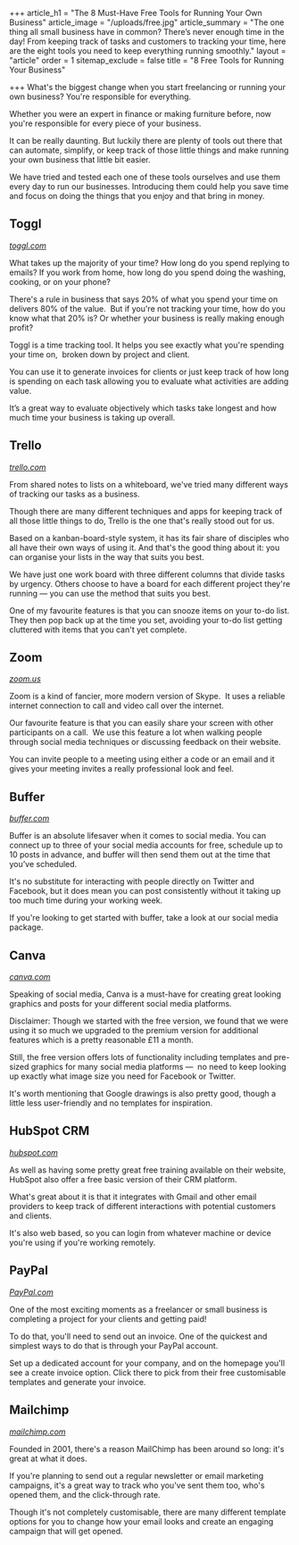 +++
article_h1 = "The 8 Must-Have Free Tools for Running Your Own Business"
article_image = "/uploads/free.jpg"
article_summary = "The one thing all small business have in common? There’s never enough time in the day! From keeping track of tasks and customers to tracking your time, here are the eight tools you need to keep everything running smoothly."
layout = "article"
order = 1
sitemap_exclude = false
title = "8 Free Tools for Running Your Business"

+++
What's the biggest change when you start freelancing or running your own business? You're responsible for everything.

Whether you were an expert in finance or making furniture before, now you're responsible for every piece of your business.

It can be really daunting. But luckily there are plenty of tools out there that can automate, simplify, or keep track of those little things and make running your own business that little bit easier.

We have tried and tested each one of these tools ourselves and use them every day to run our businesses. Introducing them could help you save time and focus on doing the things that you enjoy and that bring in money.

## Toggl

[_toggl.com_](https://toggl.com/)

What takes up the majority of your time? How long do you spend replying to emails? If you work from home, how long do you spend doing the washing, cooking, or on your phone?

There's a rule in business that says 20% of what you spend your time on delivers 80% of the value.  But if you're not tracking your time, how do you know what that 20% is? Or whether your business is really making enough profit?

Toggl is a time tracking tool. It helps you see exactly what you're spending your time on,  broken down by project and client.

You can use it to generate invoices for clients or just keep track of how long is spending on each task allowing you to evaluate what activities are adding value.

It’s a great way to evaluate objectively which tasks take longest and how much time your business is taking up overall. 

## Trello

[_trello.com_](https://trello.com/) 

From shared notes to lists on a whiteboard, we've tried many different ways of tracking our tasks as a business.

Though there are many different techniques and apps for keeping track of all those little things to do, Trello is the one that's really stood out for us.

Based on a kanban-board-style system, it has its fair share of disciples who all have their own ways of using it. And that's the good thing about it: you can organise your lists in the way that suits you best.

We have just one work board with three different columns that divide tasks by urgency. Others choose to have a board for each different project they're running — you can use the method that suits you best.

One of my favourite features is that you can snooze items on your to-do list. They then pop back up at the time you set, avoiding your to-do list getting cluttered with items that you can't yet complete.

## Zoom 

[_zoom.us_](https://zoom.us/)

Zoom is a kind of fancier, more modern version of Skype.  It uses a reliable internet connection to call and video call over the internet.

Our favourite feature is that you can easily share your screen with other participants on a call.  We use this feature a lot when walking people through social media techniques or discussing feedback on their website.

You can invite people to a meeting using either a code or an email and it gives your meeting invites a really professional look and feel.

## Buffer

[_buffer.com_](https://buffer.com/)

Buffer is an absolute lifesaver when it comes to social media. You can connect up to three of your social media accounts for free, schedule up to 10 posts in advance, and buffer will then send them out at the time that you’ve scheduled.

It's no substitute for interacting with people directly on Twitter and Facebook, but it does mean you can post consistently without it taking up too much time during your working week.

If you're looking to get started with buffer, take a look at our social media package. 

## Canva 

[_canva.com_](https://www.canva.com/)

Speaking of social media, Canva is a must-have for creating great looking graphics and posts for your different social media platforms.

Disclaimer: Though we started with the free version, we found that we were using it so much we upgraded to the premium version for additional features which is a pretty reasonable £11 a month.

Still, the free version offers lots of functionality including templates and pre-sized graphics for many social media platforms —  no need to keep looking up exactly what image size you need for Facebook or Twitter.

It's worth mentioning that Google drawings is also pretty good, though a little less user-friendly and no templates for inspiration. 

## HubSpot CRM

[_hubspot.com_](https://www.hubspot.com/products/crm)

As well as having some pretty great free training available on their website, HubSpot also offer a free basic version of their CRM platform.

What's great about it is that it integrates with Gmail and other email providers to keep track of different interactions with potential customers and clients.

It's also web based, so you can login from whatever machine or device you're using if you're working remotely.

## PayPal

[_PayPal.com_](https://www.paypal.com/uk/webapps/mpp/email-invoice)

One of the most exciting moments as a freelancer or small business is completing a project for your clients and getting paid!

To do that, you'll need to send out an invoice. One of the quickest and simplest ways to do that is through your PayPal account.

Set up a dedicated account for your company, and on the homepage you'll see a create invoice option. Click there to pick from their free customisable templates and generate your invoice.

## Mailchimp 

[_mailchimp.com_](https://mailchimp.com/)

Founded in 2001, there's a reason MailChimp has been around so long: it's great at what it does.

If you're planning to send out a regular newsletter or email marketing campaigns, it's a great way to track who you've sent them too, who's opened them, and the click-through rate.

Though it's not completely customisable, there are many different template options for you to change how your email looks and create an engaging campaign that will get opened.